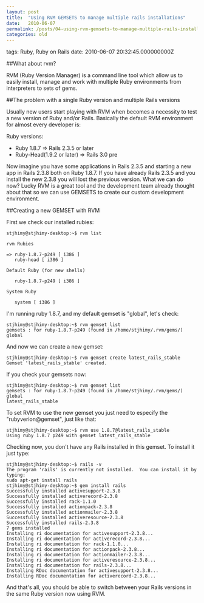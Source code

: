 ```yaml
---
layout: post
title:  "Using RVM GEMSETS to manage multiple rails installations"
date:   2010-06-07
permalink: /posts/04-using-rvm-gemsets-to-manage-multiple-rails-installations-in-the-same-ruby-version
categories: old
---
```


tags: Ruby, Ruby on Rails date: 2010-06-07 20:32:45.000000000Z

##What about rvm?

RVM (Ruby Version Manager) is a command line tool which allow us to easily install, manage and work with multiple Ruby environments from interpreters to sets of gems.

##The problem with a single Ruby version and multiple Rails versions

Usually new users start playing with RVM when becomes a necessity to test a new version of Ruby and/or Rails.
Basically the default RVM environment for almost every developer is:

Ruby versions:

 - Ruby 1.8.7 => Rails 2.3.5 or later
 - Ruby-Head(1.9.2 or later) => Rails 3.0 pre

Now imagine you have some applications in Rails 2.3.5 and starting a new app in Rails 2.3.8 both on Ruby 1.8.7. If you have already Rails 2.3.5 and you install the new 2.3.8 you will lost the previous version. What we can do now? Lucky RVM is a great tool and the development team already thought about that so we can use GEMSETS to create our custom development environment.

##Creating a new GEMSET with RVM

First we check our installed rubies:

    stjhimy@stjhimy-desktop:~$ rvm list

    rvm Rubies

    => ruby-1.8.7-p249 [ i386 ]
       ruby-head [ i386 ]

    Default Ruby (for new shells)

       ruby-1.8.7-p249 [ i386 ]

    System Ruby

       system [ i386 ]

I'm running ruby 1.8.7, and my default gemset is "global", let's check:

    stjhimy@stjhimy-desktop:~$ rvm gemset list
    gemsets : for ruby-1.8.7-p249 (found in /home/stjhimy/.rvm/gems/)
    global

And now we can create a new gemset:

    stjhimy@stjhimy-desktop:~$ rvm gemset create latest_rails_stable
    Gemset 'latest_rails_stable' created.

If you check your gemsets now:

    stjhimy@stjhimy-desktop:~$ rvm gemset list
    gemsets : for ruby-1.8.7-p249 (found in /home/stjhimy/.rvm/gems/)
    global
    latest_rails_stable

To set RVM to use the new gemset you just need to especify the "rubyverion@gemset", just like that:

    stjhimy@stjhimy-desktop:~$ rvm use 1.8.7@latest_rails_stable
    Using ruby 1.8.7 p249 with gemset latest_rails_stable

Checking now, you don't have any Rails installed in this gemset. To install it just type:

    stjhimy@stjhimy-desktop:~$ rails -v
    The program 'rails' is currently not installed.  You can install it by typing:
    sudo apt-get install rails
    stjhimy@stjhimy-desktop:~$ gem install rails
    Successfully installed activesupport-2.3.8
    Successfully installed activerecord-2.3.8
    Successfully installed rack-1.1.0
    Successfully installed actionpack-2.3.8
    Successfully installed actionmailer-2.3.8
    Successfully installed activeresource-2.3.8
    Successfully installed rails-2.3.8
    7 gems installed
    Installing ri documentation for activesupport-2.3.8...
    Installing ri documentation for activerecord-2.3.8...
    Installing ri documentation for rack-1.1.0...
    Installing ri documentation for actionpack-2.3.8...
    Installing ri documentation for actionmailer-2.3.8...
    Installing ri documentation for activeresource-2.3.8...
    Installing ri documentation for rails-2.3.8...
    Installing RDoc documentation for activesupport-2.3.8...
    Installing RDoc documentation for activerecord-2.3.8...

And that's all, you should be able to switch between your Rails versions in the same Ruby version now using RVM.
